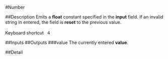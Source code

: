 #Number

##Description
Emits a **float** constant specified in the **input** field. If an invalid string in entered, the field is **reset** to the previous value.<br><br>Keyboard shortcut&nbsp;&nbsp;&nbsp;<kbd>4</kbd>

##Inputs
##Outputs
###value
The currently entered **value**.

##Detail

